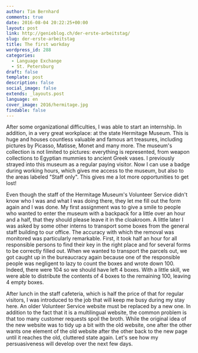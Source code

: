```yaml
---
author: Tim Bernhard
comments: true
date: 2016-08-04 20:22:25+00:00
layout: post
link: http://genieblog.ch/der-erste-arbeitstag/
slug: der-erste-arbeitstag
title: The first workday
wordpress_id: 288
categories:
  - Language Exchange
  - St. Petersburg
draft: false
template: post
description: false
social_image: false
extends: _layouts.post
language: en
cover_image: 2016/hermitage.jpg
findable: false
---
```


After some organizational difficulties, I was able to start an internship.
In addition, in a very great workplace: at the state Hermitage Museum.
This is huge and houses countless valuable and famous art treasures, including pictures by Picasso, Matisse, Monet and many more.
The museum's collection is not limited to pictures: everything is represented, from weapon collections to Egyptian mummies to ancient Greek vases.
I previously strayed into this museum as a regular paying visitor.
Now I can use a badge during working hours, which gives me access to the museum, but also to the areas labeled "Staff only".
This gives me a lot more opportunities to get lost!

Even though the staff of the Hermitage Museum's Volunteer Service didn't know who I was and what I was doing there, they let me fill out the form again and I was done.
My first assignment was to give a smile to people who wanted to enter the museum with a backpack for a little over an hour and a half, that they should please leave it in the cloakroom.
A little later I was asked by some other interns to transport some boxes from the general staff building to our office.
The accuracy with which the removal was monitored was particularly remarkable.
First, it took half an hour for all responsible persons to find their key in the right place and for several forms to be correctly filled out.
When we wanted to transport the parcels out, we got caught up in the bureaucracy again because one of the responsible people was negligent to lazy to count the boxes and wrote down 100.
Indeed, there were 104 so we should have left 4 boxes.
With a little skill, we were able to distribute the contents of 4 boxes to the remaining 100, leaving 4 empty boxes.

After lunch in the staff cafeteria, which is half the price of that for regular visitors, I was introduced to the job that will keep me busy during my stay here.
An older Volunteer Service website must be replaced by a new one.
In addition to the fact that it is a multilingual website, the common problem is that too many customer requests spoil the broth.
While the original idea of ​​the new website was to tidy up a bit with the old website, one after the other wants one element of the old website after the other back to the new page until it reaches the old, cluttered state again.
Let's see how my persuasiveness will develop over the next few days.
